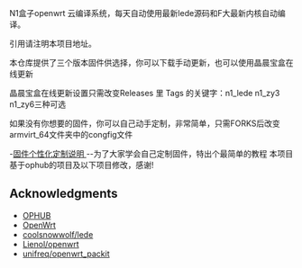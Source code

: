N1盒子openwrt 云编译系统，每天自动使用最新lede源码和F大最新内核自动编译。

引用请注明本项目地址。

本仓库提供了三个版本固件供选择，你可以下载手动更新，也可以使用晶晨宝盒在线更新

晶晨宝盒在线更新设置只需改变Releases 里 Tags 的关键字：n1_lede n1_zy3 n1_zy6三种可选

如果没有你想要的固件，你可以自己动手定制，非常简单，只需FORKS后改变armvirt_64文件夹中的congfig文件


-[固件个性化定制说明 ](README.cn.md)--为了大家学会自己定制固件，特出个最简单的教程
本项目基于ophub的项目及以下项目修改，感谢!

## Acknowledgments
- [OPHUB](https://github.com/ophub/op)
- [OpenWrt](https://github.com/openwrt/openwrt)
- [coolsnowwolf/lede](https://github.com/coolsnowwolf/lede)
- [Lienol/openwrt](https://github.com/Lienol/openwrt)
- [unifreq/openwrt_packit](https://github.com/unifreq/openwrt_packit)
